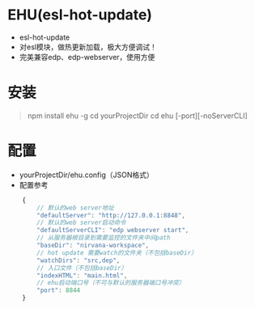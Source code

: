# EHU(esl-hot-update)

- esl-hot-update
- 对esl模块，做热更新加载，极大方便调试！
- 完美兼容edp、edp-webserver，使用方便

# 安装

> npm install ehu -g
> cd yourProjectDir
> cd ehu [-port][-noServerCLI]

# 配置

- yourProjectDir/ehu.config（JSON格式）
- 配置参考
```js
    {
        // 默认的web server地址
        "defaultServer": "http://127.0.0.1:8848",
        // 默认的web server启动命令
        "defaultServerCLI": "edp webserver start",
        // 从服务器根目录到需要监控的文件夹中间path
        "baseDir": "nirvana-workspace",
        // hot update 需要watch的文件夹（不包括baseDir）
        "watchDirs": "src,dep",
        // 入口文件（不包括baseDir）
        "indexHTML": "main.html",
        // ehu启动端口号（不可与默认的服务器端口号冲突）
        "port": 8844
    }
```
